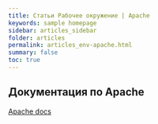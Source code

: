```yaml
---
title: Статьи Рабочее окружение | Apache
keywords: sample homepage
sidebar: articles_sidebar
folder: articles
permalink: articles_env-apache.html
summary: false
toc: true
---
```


## Документация по Apache

[Apache docs](https://httpd.apache.org/)

